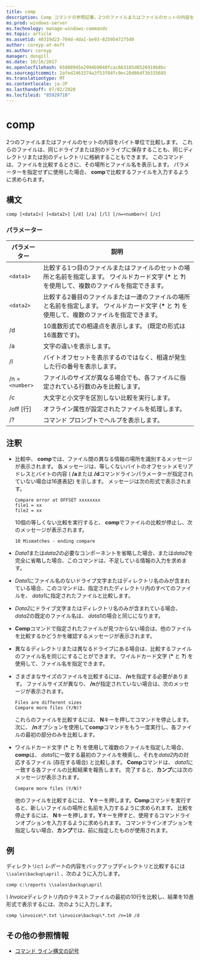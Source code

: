 ```yaml
---
title: comp
description: Comp コマンドの参照記事。2つのファイルまたはファイルのセットの内容をバイト単位で比較します。
ms.prod: windows-server
ms.technology: manage-windows-commands
ms.topic: article
ms.assetid: 40319d23-704d-4da1-be93-8259547275d0
author: coreyp-at-msft
ms.author: coreyp
manager: dongill
ms.date: 10/16/2017
ms.openlocfilehash: 65008945e2994b9040fcac663185d0526910b8bc
ms.sourcegitcommit: 2afed2461574a3f53f84fc9ec28d86df3b335685
ms.translationtype: MT
ms.contentlocale: ja-JP
ms.lasthandoff: 07/02/2020
ms.locfileid: "85929710"
---
```

# <a name="comp"></a>comp

2つのファイルまたはファイルのセットの内容をバイト単位で比較します。 これらのファイルは、同じドライブまたは別のドライブに保存することも、同じディレクトリまたは別のディレクトリに格納することもできます。 このコマンドは、ファイルを比較するときに、その場所とファイル名を表示します。 パラメーターを指定せずに使用した場合、 **comp**で比較するファイルを入力するように求められます。

## <a name="syntax"></a>構文

```
comp [<data1>] [<data2>] [/d] [/a] [/l] [/n=<number>] [/c]
```

### <a name="parameters"></a>パラメーター

| パラメーター | 説明 |
| --------- | ----------- |
| `<data1>` | 比較する1つ目のファイルまたはファイルのセットの場所と名前を指定します。 ワイルドカード文字 (**&#42;** と **?**) を使用して、複数のファイルを指定できます。 |
| `<data2>` | 比較する2番目のファイルまたは一連のファイルの場所と名前を指定します。 ワイルドカード文字 (**&#42;** と **?**) を使用して、複数のファイルを指定できます。 |
| /d | 10進数形式での相違点を表示します。 (既定の形式は16進数です)。 |
| /a | 文字の違いを表示します。 |
| /l | バイトオフセットを表示するのではなく、相違が発生した行の番号を表示します。 |
| /n =`<number>` | ファイルのサイズが異なる場合でも、各ファイルに指定されている行数のみを比較します。 |
| /c | 大文字と小文字を区別しない比較を実行します。 |
| /off [行] | オフライン属性が設定されたファイルを処理します。 |
| /? | コマンド プロンプトでヘルプを表示します。 |

## <a name="remarks"></a>注釈

- 比較中、 **comp**では、ファイル間の異なる情報の場所を識別するメッセージが表示されます。 各メッセージは、等しくないバイトのオフセットメモリアドレスとバイトの内容 ( **/a**または **/d**コマンドラインパラメーターが指定されていない場合は16進表記) を示します。 メッセージは次の形式で表示されます。

    ```
    Compare error at OFFSET xxxxxxxx
    file1 = xx
    file2 = xx
    ```

    10個の等しくない比較を実行すると、 **comp**でファイルの比較が停止し、次のメッセージが表示されます。

    `10 Mismatches - ending compare`

- *Data1*または*data2*の必要なコンポーネントを省略した場合、または*data2*を完全に省略した場合、このコマンドは、不足している情報の入力を求めます。

- *Data1*にファイル名のないドライブ文字またはディレクトリ名のみが含まれている場合、このコマンドは、指定されたディレクトリ内のすべてのファイルを、 *data1*に指定されたファイルと比較します。

- *Data2*にドライブ文字またはディレクトリ名のみが含まれている場合、 *data2*の既定のファイル名は、 *data1*の場合と同じになります。

- **Comp**コマンドで指定されたファイルが見つからない場合は、他のファイルを比較するかどうかを確認するメッセージが表示されます。

- 異なるディレクトリまたは異なるドライブにある場合は、比較するファイルのファイル名を同じにすることができます。 ワイルドカード文字 (**&#42;** と **?**) を使用して、ファイル名を指定できます。

- さまざまなサイズのファイルを比較するには、 **/n**を指定する必要があります。 ファイルサイズが異なり、 **/n**が指定されていない場合は、次のメッセージが表示されます。

    ```
    Files are different sizes
    Compare more files (Y/N)?
    ```

    これらのファイルを比較するには、 **N**キーを押してコマンドを停止します。 次に、 **/n**オプションを使用して**comp**コマンドをもう一度実行し、各ファイルの最初の部分のみを比較します。

- ワイルドカード文字 (**&#42;** と **?**) を使用して複数のファイルを指定した場合、 **comp**は、 *data1*に一致する最初のファイルを検索し、それを*data2*内の対応するファイル (存在する場合) と比較します。 **Comp**コマンドは、 *data1*に一致する各ファイルの比較結果を報告します。 完了すると、**カンプ**には次のメッセージが表示されます。

    `Compare more files (Y/N)?`

    他のファイルを比較するには、 **Y**キーを押します。**Comp**コマンドを実行すると、新しいファイルの場所と名前を入力するように求められます。 比較を停止するには、 **N**キーを押します。**Y**キーを押すと、使用するコマンドラインオプションを入力するように求められます。 コマンドラインオプションを指定しない場合、**カンプ**では、前に指定したものが使用されます。

## <a name="examples"></a>例

ディレクトリ*c:\ レポート*の内容をバックアップディレクトリと比較するには `\\sales\backup\april` 、次のように入力します。

```
comp c:\reports \\sales\backup\april
```

*\ Invoice*ディレクトリ内のテキストファイルの最初の10行を比較し、結果を10進形式で表示するには、次のように入力します。

```
comp \invoice\*.txt \invoice\backup\*.txt /n=10 /d
```

## <a name="additional-references"></a>その他の参照情報

- [コマンド ライン構文の記号](command-line-syntax-key.md)